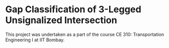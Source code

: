 # Gap Classification of 3-Legged Unsignalized Intersection
This project was undertaken as a part of the course CE 310: Transportation Engineering I at IIT Bombay. 
